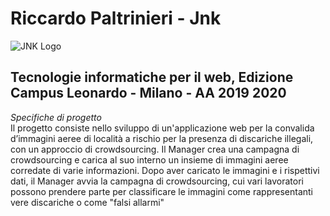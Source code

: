 # Riccardo Paltrinieri - Jnk   
![JNK Logo](../master/WebContent/images/nome+logo-removebg.png)   
## Tecnologie informatiche per il web, Edizione Campus Leonardo - Milano - AA 2019 2020    
<em>Specifiche di progetto   </em>  
Il progetto consiste nello sviluppo di un'applicazione web per la convalida d’immagini aeree di località a rischio
per la presenza di discariche illegali, con un approccio di crowdsourcing. Il Manager crea una campagna di
crowdsourcing e carica al suo interno un insieme di immagini aeree corredate di varie informazioni. Dopo aver
caricato le immagini e i rispettivi dati, il Manager avvia la campagna di crowdsourcing, cui vari lavoratori
possono prendere parte per classificare le immagini come rappresentanti vere discariche o come "falsi allarmi"
